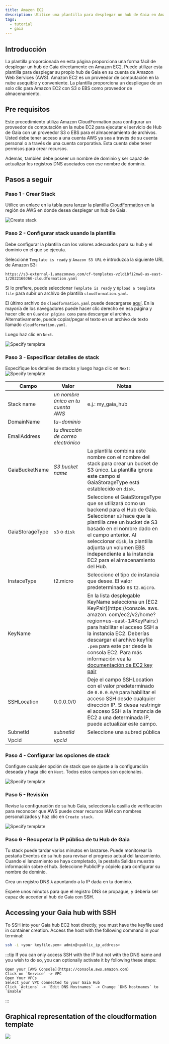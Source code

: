 ```yaml
---
title: Amazon EC2
description: Utilice una plantilla para desplegar un hub de Gaia en Amazon EC2
tags:
  - tutorial
  - gaia
---
```


## Introducción

La plantilla proporcionada en esta página proporciona una forma fácil de desplegar un hub de Gaia directamente en Amazon EC2. Puede utilizar esta plantilla para desplegar su propio hub de Gaia en su cuenta de Amazon Web Services (AWS). Amazon EC2 es un proveedor de computación en la nube asequible y conveniente. La plantilla proporciona un despliegue de un solo clic para Amazon EC2 con S3 o EBS como proveedor de almacenamiento.

## Pre requisitos

Este procedimiento utiliza Amazon CloudFormation para configurar un proveedor de computación en la nube EC2 para ejecutar el servicio de Hub de Gaia con un proveedor S3 o EBS para el almacenamiento de archivos. Usted debe tener acceso a una cuenta AWS ya sea a través de su cuenta personal o a través de una cuenta corporativa. Esta cuenta debe tener permisos para crear recursos.

Además, también debe poseer un nombre de dominio y ser capaz de actualizar los registros DNS asociados con ese nombre de dominio.

## Pasos a seguir

### Paso 1 - Crear Stack

Utilice un enlace en la tabla para lanzar la plantilla [CloudFormation](https://console.aws.amazon.com/cloudformation/) en la región de AWS en donde desea desplegar un hub de Gaia.

![Create stack](/img/cloudformation-create-stack.png)

### Paso 2 - Configurar stack usando la plantilla

Debe configurar la plantilla con los valores adecuados para su hub y el dominio en el que se ejecuta.

Seleccione `Template is ready` y `Amazon S3 URL` e introduzca la siguiente URL de Amazon S3:
```
https://s3-external-1.amazonaws.com/cf-templates-vzldibfi2mw8-us-east-1/2022160J6G-cloudformation.yaml
```

Si lo prefiere, puede seleccionar `Template is ready` y `Upload a template file` para subir un archivo de plantilla `cloudformation.yaml`.

El último archivo de `cloudformation.yaml` puede descargarse [aquí](https://raw.githubusercontent.com/stacks-network/gaia/master/deploy/cloudformation.yaml). En la mayoría de los navegadores puede hacer clic derecho en esa página y hacer clic en `Guardar página como` para descargar el archivo. Alternativamente, puede copiar/pegar el texto en un archivo de texto llamado `cloudformation.yaml`.

Luego haz clic en `Next`.

![Specify template](/img/cloudformation-specify-template.png)

### Paso 3 - Especificar detalles de stack

Especifique los detalles de stacks y luego haga clic en `Next`: ![Specify template](/img/cloudformation-specify-stack-details.png)

| Campo           | Valor                                | Notas                                                                                                                                                                                                                                                                                                                                                                                                                         |
| --------------- | ------------------------------------ | ----------------------------------------------------------------------------------------------------------------------------------------------------------------------------------------------------------------------------------------------------------------------------------------------------------------------------------------------------------------------------------------------------------------------------- |
| Stack name      | _un nombre único en tu cuenta AWS_   | e.j.: my_gaia_hub                                                                                                                                                                                                                                                                                                                                                                                                           |
| DomainName      | _tu-dominio_                         |                                                                                                                                                                                                                                                                                                                                                                                                                               |
| EmailAddress    | _tu dirección de correo electrónico_ |                                                                                                                                                                                                                                                                                                                                                                                                                               |
| GaiaBucketName  | _S3 bucket name_                     | La plantilla combina este nombre con el nombre del stack para crear un bucket de S3 único. La plantilla ignora este campo si GaiaStorageType está establecido en `disk`.                                                                                                                                                                                                                                                      |
| GaiaStorageType | `s3` o `disk`                        | Seleccione el GaiaStorageType que se utilizará como un backend para el Hub de Gaia. Seleccionar `s3` hace que la plantilla cree un bucket de S3 basado en el nombre dado en el campo anterior. Al seleccionar `disk`, la plantilla adjunta un volumen EBS independiente a la instancia EC2 para el almacenamiento del Hub.                                                                                                    |
| InstaceType     | t2.micro                             | Seleccione el tipo de instancia que desee. El valor predeterminado es `t2.micro`.                                                                                                                                                                                                                                                                                                                                             |
| KeyName         |                                      | En la lista desplegable KeyName selecciona un [EC2 KeyPair](https://console. aws. amazon. com/ec2/v2/home? region=us-east-1#KeyPairs:) para habilitar el acceso SSH a la instancia EC2. Deberías descargar el archivo keyfile `.pem` para este par desde la consola EC2. Para más información vea la [documentación de EC2 key pair](https://docs.aws.amazon.com/AWSEC2/latest/UserGuide/ec2-key-pairs.html#prepare-key-pair) |
| SSHLocation     | 0.0.0.0/0                            | Deje el campo SSHLocation con el valor predeterminado de `0.0.0.0/0` para habilitar el acceso SSH desde cualquier dirección IP. Si desea restringir el acceso SSH a la instancia de EC2 a una determinada IP, puede actualizar este campo.                                                                                                                                                                                    |
| SubnetId        | _subnetId_                           | Seleccione una subred pública                                                                                                                                                                                                                                                                                                                                                                                                 |
| VpcId           | _vpcid_                              |                                                                                                                                                                                                                                                                                                                                                                                                                               |

### Paso 4 - Configurar las opciones de stack

Configure cualquier opción de stack que se ajuste a la configuración deseada y haga clic en `Next`. Todos estos campos son opcionales.

![Specify template](/img/cloudformation-stack-options.png)

### Paso 5 - Revisión

Revise la configuración de su hub Gaia, selecciona la casilla de verificación para reconocer que AWS puede crear recursos IAM con nombres personalizados y haz clic en `Create stack`.

![Specify template](/img/cloudformation-iam-resources.png)

### Paso 6 - Recuperar la IP pública de tu Hub de Gaia

Tu stack puede tardar varios minutos en lanzarse. Puede monitorear la pestaña Eventos de su hub para revisar el progreso actual del lanzamiento. Cuando el lanzamiento se haya completado, la pestaña Salidas muestra información sobre el hub. Seleccione PublicIP y cópielo para configurar su nombre de dominio.

Crea un registro DNS `A` apuntando a la IP dada en tu dominio.

Espere unos minutos para que el registro DNS se propague, y debería ser capaz de acceder al hub de Gaia con SSH.

## Accessing your Gaia hub with SSH

To SSH into your Gaia hub EC2 host directly, you must have the keyfile used in container creation. Access the host with the following command in your terminal:

```bash
ssh -i <your keyfile.pem> admin@<public_ip_address>
```

:::tip If you can only access SSH with the IP but not with the DNS name and you wish to do so, you can optionally activate it by following these steps:

    Open your [AWS Console](https://console.aws.amazon.com)
    Click on `Service` -> VPC
    Open Your VPCs
    Select your VPC connected to your Gaia Hub
    Click `Actions` -> `Edit DNS Hostnames` -> Change `DNS hostnames` to `Enable`
:::
## Graphical representation of the cloudformation template

![](/img/cloudformation-gaia-template1-designer.png)